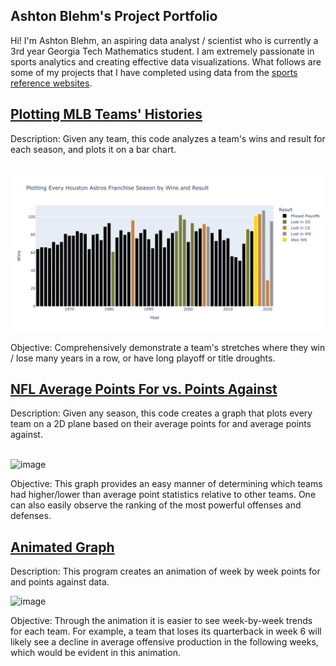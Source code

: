 ## Ashton Blehm's Project Portfolio
Hi! I'm Ashton Blehm, an aspiring data analyst / scientist who is currently a 3rd year Georgia Tech Mathematics student. I am extremely passionate in sports analytics and creating effective data visualizations. What follows are some of my projects that I have completed using data from the [sports reference websites](sports-reference.com). 
<!-- Description <br /> -->

## [Plotting MLB Teams' Histories](https://github.com/ashtoncb12/BaseballStats/tree/main/Wins%20and%20Season%20Result%20by%20Year%20MLB)
Description: Given any team, this code analyzes a team's wins and result for each season, and plots it on a bar chart. <br /> <br />

![image](https://github.com/ashtoncb12/BaseballStats/blob/main/Wins%20and%20Season%20Result%20by%20Year%20MLB/image.jpg?raw=true)

Objective: Comprehensively demonstrate a team's stretches where they win / lose many years in a row, or have long playoff or title droughts. 

## [NFL Average Points For vs. Points Against](https://github.com/ashtoncb12/NFLStats/tree/main/Points%20Scored%20vs%20Points%20Allowed%20NFL)
Description: Given any season, this code creates a graph that plots every team on a 2D plane based on their average points for and average points against. <br /> <br />

![image](https://user-images.githubusercontent.com/76540457/195468565-f37042b2-6a46-406c-9504-19c555252110.png)


Objective: This graph provides an easy manner of determining which teams had higher/lower than average point statistics relative to other teams. One can also easily observe the ranking of the most powerful offenses and defenses.

## [Animated Graph](https://github.com/ashtoncb12/NFLStats/tree/main/Animated%20Points%20Scored%20vs%20Points%20Against%20NFL)
Description: This program creates an animation of week by week points for and points against data. 

![image](https://user-images.githubusercontent.com/76540457/195468618-2fc80cc1-fbe8-4960-aeb4-38bb28327a7b.png)


Objective: Through the animation it is easier to see week-by-week trends for each team. For example, a team that loses its quarterback in week 6 will likely see a decline in average offensive production in the following weeks, which would be evident in this animation. 
